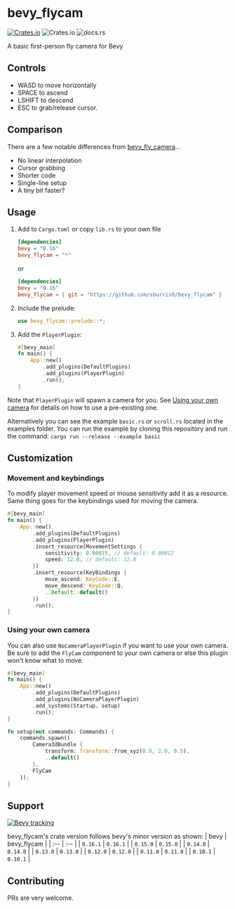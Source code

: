 # bevy_flycam

[![Crates.io](https://img.shields.io/crates/v/bevy_flycam)](https://crates.io/crates/bevy_flycam)
![Crates.io](https://img.shields.io/crates/l/bevy_flycam)
![docs.rs](https://img.shields.io/docsrs/bevy_flycam)

A basic first-person fly camera for Bevy

## Controls

- WASD to move horizontally
- SPACE to ascend
- LSHIFT to descend
- ESC to grab/release cursor.

## Comparison

There are a few notable differences from [bevy_fly_camera](https://github.com/mcpar-land/bevy_fly_camera)...

- No linear interpolation
- Cursor grabbing
- Shorter code
- Single-line setup
- A tiny bit faster?

## Usage

1. Add to `Cargo.toml` or copy `lib.rs` to your own file

    ```toml
    [dependencies]
    bevy = "0.16"
    bevy_flycam = "*"
    ```

    or

    ```toml
    [dependencies]
    bevy = "0.16"
    bevy_flycam = { git = "https://github.com/sburris0/bevy_flycam" }
    ```

2. Include the prelude:

    ```rust
    use bevy_flycam::prelude::*;
    ```

3. Add the `PlayerPlugin`:

    ```rust
    #[bevy_main]
    fn main() {
        App::new()
            .add_plugins(DefaultPlugins)
            .add_plugins(PlayerPlugin)
            .run();
    }
    ```

Note that `PlayerPlugin` will spawn a camera for you. See [Using your own camera](#using-your-own-camera) for details on how to
use a pre-existing one.

Alternatively you can see the example `basic.rs` or `scroll.rs` located in the examples folder.
You can run the example by cloning this repository and run the command: `cargo run --release --example basic`

## Customization

### Movement and keybindings

To modify player movement speed or mouse sensitivity add it as a resource. </br>
Same thing goes for the keybindings used for moving the camera.

```Rust
#[bevy_main]
fn main() {
    App::new()
        .add_plugins(DefaultPlugins)
        .add_plugins(PlayerPlugin)
        .insert_resource(MovementSettings {
            sensitivity: 0.00015, // default: 0.00012
            speed: 12.0, // default: 12.0
        })
        .insert_resource(KeyBindings {
            move_ascend: KeyCode::E,
            move_descend: KeyCode::Q,
            ..Default::default()
        })
        .run();
}
```

### Using your own camera

You can also use `NoCameraPlayerPlugin` if you want to use your own camera. Be sure to add the `FlyCam` component to your own camera or else this plugin won't know what to move.

```Rust
#[bevy_main]
fn main() {
    App::new()
        .add_plugins(DefaultPlugins)
        .add_plugins(NoCameraPlayerPlugin)
        .add_systems(Startup, setup)
        .run();
}

fn setup(mut commands: Commands) {
    commands.spawn((
        Camera3dBundle {
            transform: Transform::from_xyz(0.0, 2.0, 0.5),
            ..default()
        },
        FlyCam
    ));
}
```

## Support

[![Bevy tracking](https://img.shields.io/badge/Bevy%20tracking-released%20version-lightblue)](https://github.com/bevyengine/bevy/blob/main/docs/plugins_guidelines.md#main-branch-tracking)

bevy_flycam's crate version follows bevy's minor version as shown:
| bevy     | bevy_flycam |
| :--      | :--         |
| `0.16.1` | `0.16.1`    |
| `0.15.0` | `0.15.0`    |
| `0.14.0` | `0.14.0`    |
| `0.13.0` | `0.13.0`    |
| `0.12.0` | `0.12.0`    |
| `0.11.0` | `0.11.0`    |
| `0.10.1` | `0.10.1`    |

## Contributing

PRs are very welcome.
